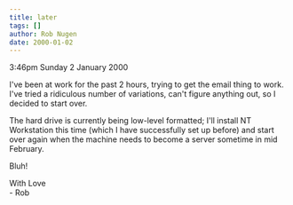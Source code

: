 ```yaml
---
title: later
tags: []
author: Rob Nugen
date: 2000-01-02
---
```


<title>NT woes</title>
<p class=date>3:46pm Sunday 2 January 2000</p>

<p>I've been at work for the past 2 hours, trying to get the email thing to 
work.  I've tried a ridiculous number of variations, can't figure anything 
out, so I decided to start over.

<p>The hard drive is currently being low-level formatted; I'll install NT 
Workstation this time (which I have successfully set up before) and start 
over again when the machine needs to become a server sometime in mid 
February.

<p>Bluh!

<p>With Love
<br>- Rob

